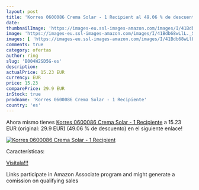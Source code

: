 ```yaml
---
layout: post
title: 'Korres 0600086 Crema Solar - 1 Recipient al 49.06 % de descuento'
date: 
thumbnailImage: 'https://images-eu.ssl-images-amazon.com/images/I/41Bdb68wLlL._SL200_.jpg'
image: 'https://images-eu.ssl-images-amazon.com/images/I/41Bdb68wLlL._SL200_.jpg'
images: [ 'https://images-eu.ssl-images-amazon.com/images/I/41Bdb68wLlL._SL200_.jpg' ]
comments: true
category: ofertas
author: ring
slug: 'B004W2SD5G-es'
description:
actualPrice: 15.23 EUR
currency: EUR
price: 15.23
comparePrice: 29.9 EUR
inStock: true
prodname: 'Korres 0600086 Crema Solar - 1 Recipiente'
country: 'es'
---
```


Ahora mismo tienes [Korres 0600086 Crema Solar - 1 Recipiente](https://www.amazon.es/dp/B004W2SD5G/?tag=tolees-21) a 15.23 EUR (original: 29.9 EUR) (49.06 %  de descuento) en el siguiente enlace!

[![Korres 0600086 Crema Solar - 1 Recipient](https://images-eu.ssl-images-amazon.com/images/I/41Bdb68wLlL._SL200_.jpg)](https://www.amazon.es/dp/B004W2SD5G/?tag=tolees-21)

Características:


[Visítala!!!](https://www.amazon.es/dp/B004W2SD5G/?tag=tolees-21)

Links participate in Amazon Associate program and might generate a comission on qualifying sales
